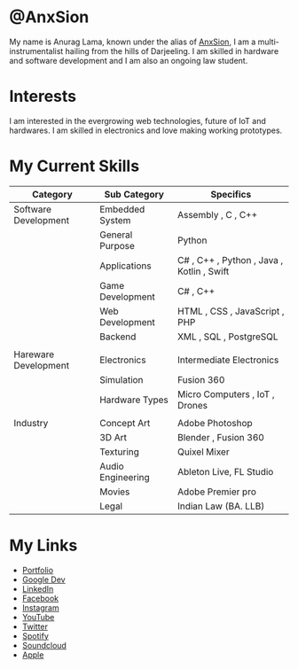 # @AnxSion
My name is Anurag Lama, known under the alias of [AnxSion](https://github.com/AnxSion), I am a multi-instrumentalist hailing from the hills of Darjeeling. I am skilled in hardware and software development and I am also an ongoing law student.
 
# Interests
I am interested in the evergrowing web technologies, future of IoT and hardwares. I am skilled in electronics and love making working prototypes.

# My Current Skills
 Category             |Sub Category         |Specifics     
----------------------|---------------------|----------------
|Software Development |Embedded System      |Assembly , C , C++          
|                     |General Purpose      |Python
|                     |Applications         |C# , C++ , Python , Java , Kotlin , Swift
|                     |Game Development     |C# , C++
|                     |Web Development      |HTML , CSS , JavaScript , PHP
|                     |Backend              |XML , SQL , PostgreSQL
|||
|Hareware Development |Electronics          |Intermediate Electronics          
|                     |Simulation           |Fusion 360
|                     |Hardware Types       |Micro Computers , IoT , Drones
|||
|Industry             |Concept Art          |Adobe Photoshop          
|                     |3D Art               |Blender , Fusion 360
|                     |Texturing            |Quixel Mixer
|                     |Audio Engineering    |Ableton Live, FL Studio
|                     |Movies               |Adobe Premier pro
|                     |Legal                |Indian Law (BA. LLB)

# My Links
- [Portfolio](https://anxsion.github.io/)
- [Google Dev](http://g.dev/anxsion)
- [LinkedIn](https://linkedin.com/in/anxsion)
- [Facebook](https://www.facebook.com/ANXSION)
- [Instagram](https://instagram.com/anxsion)
- [YouTube](https://youtube.com/c/anxsion)
- [Twitter](https://twitter.com/anxsion)
- [Spotify](https://open.spotify.com/artist/22yeYGWn2iMUfuMRuAPizK)
- [Soundcloud](https://soundcloud.com/anxsion)
- [Apple](https://music.apple.com/in/artist/anxsion/1257667569)
